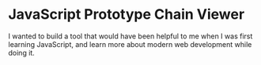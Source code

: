 # JavaScript Prototype Chain Viewer

I wanted to build a tool that would have been helpful to me when I was first learning JavaScript, and learn more about modern web development while doing it.
